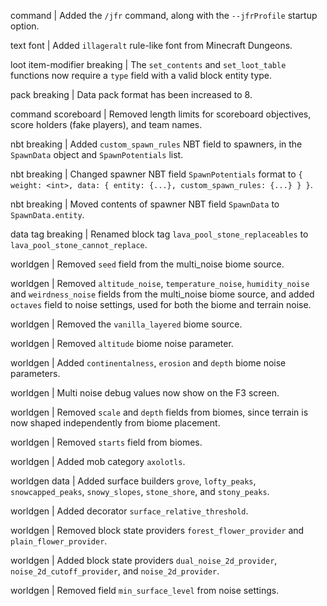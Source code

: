 command | Added the `/jfr` command, along with the `--jfrProfile` startup option.

text font | Added `illageralt` rule-like font from Minecraft Dungeons.

loot item-modifier breaking | The `set_contents` and `set_loot_table` functions now require a `type` field with a valid block entity type.

pack breaking | Data pack format has been increased to 8.

command scoreboard | Removed length limits for scoreboard objectives, score holders (fake players), and team names.

nbt breaking | Added `custom_spawn_rules` NBT field to spawners, in the `SpawnData` object and `SpawnPotentials` list.

nbt breaking | Changed spawner NBT field `SpawnPotentials` format to `{ weight: <int>, data: { entity: {...}, custom_spawn_rules: {...} } }`.

nbt breaking | Moved contents of spawner NBT field `SpawnData` to `SpawnData.entity`.

data tag breaking | Renamed block tag `lava_pool_stone_replaceables` to `lava_pool_stone_cannot_replace`.

worldgen | Removed `seed` field from the multi_noise biome source.

worldgen | Removed `altitude_noise`, `temperature_noise`, `humidity_noise` and `weirdness_noise` fields from the multi_noise biome source, and added `octaves` field to noise settings, used for both the biome and terrain noise.

worldgen | Removed the `vanilla_layered` biome source.

worldgen | Removed `altitude` biome noise parameter.

worldgen | Added `continentalness`, `erosion` and `depth` biome noise parameters.

worldgen | Multi noise debug values now show on the F3 screen.

worldgen | Removed `scale` and `depth` fields from biomes, since terrain is now shaped independently from biome placement.

worldgen | Removed `starts` field from biomes.

worldgen | Added mob category `axolotls`.

worldgen data | Added surface builders `grove`, `lofty_peaks`, `snowcapped_peaks`, `snowy_slopes`, `stone_shore`, and `stony_peaks`.

worldgen | Added decorator `surface_relative_threshold`.

worldgen | Removed block state providers `forest_flower_provider` and `plain_flower_provider`.

worldgen | Added block state providers `dual_noise_2d_provider`, `noise_2d_cutoff_provider`, and `noise_2d_provider`.

worldgen | Removed field `min_surface_level` from noise settings.
